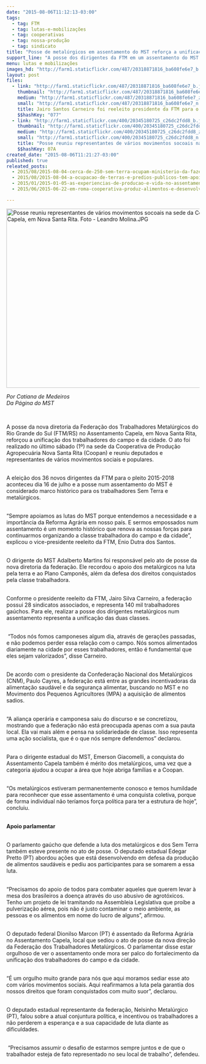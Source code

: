 ```yaml
---
date: "2015-08-06T11:12:13-03:00"
tags:
  - tag: FTM
  - tag: lutas-e-mobilizações
  - tag: cooperativas
  - tag: nossa-produção
  - tag: sindicato
title: "Posse de metalúrgicos em assentamento do MST reforça a unificação dos trabalhadores "
support_line: "A posse dos dirigentes da FTM em um assentamento do MST é considerado marco histórico para os trabalhadores Sem Terra. "
menu: lutas e mobilizações
images_hd: "http://farm1.staticflickr.com/487/20318871816_ba608fe6e7_b.jpg"
layout: post
files:
  - link: "http://farm1.staticflickr.com/487/20318871816_ba608fe6e7_b.jpg"
    thumbnail: "http://farm1.staticflickr.com/487/20318871816_ba608fe6e7_t.jpg"
    medium: "http://farm1.staticflickr.com/487/20318871816_ba608fe6e7_z.jpg"
    small: "http://farm1.staticflickr.com/487/20318871816_ba608fe6e7_n.jpg"
    title: Jairo Santos Carneiro foi reeleito presidente da FTM para o pleito 2015-2018. Foto - Leandro Molina.JPG
    $$hashKey: "077"
  - link: "http://farm1.staticflickr.com/400/20345180725_c26dc2fdd8_b.jpg"
    thumbnail: "http://farm1.staticflickr.com/400/20345180725_c26dc2fdd8_t.jpg"
    medium: "http://farm1.staticflickr.com/400/20345180725_c26dc2fdd8_z.jpg"
    small: "http://farm1.staticflickr.com/400/20345180725_c26dc2fdd8_n.jpg"
    title: "Posse reuniu representantes de vários movimentos socoais na sede da Coopan, no Assentamento Capela, em Nova Santa Rita. Foto - Leandro Molina.JPG"
    $$hashKey: 07A
created_date: "2015-08-06T11:21:27-03:00"
published: true
releated_posts:
  - 2015/08/2015-08-04-cerca-de-250-sem-terra-ocupam-ministerio-da-fazenda-no-rj.md
  - 2015/08/2015-08-04-a-ocupacao-de-terras-e-predios-publicos-tem-apoio-na-lei.md
  - 2015/01/2015-01-05-as-experiencias-de-producao-e-vida-no-assentamento-vitoria.md
  - 2015/06/2015-06-22-em-roma-cooperativa-produz-alimentos-e-desenvolvimento-social-dentro-da-cidade.md

---
```

<p><img alt="Posse reuniu representantes de vários movimentos socoais na sede da Coopan, no Assentamento Capela, em Nova Santa Rita. Foto - Leandro Molina.JPG" height="467" src="http://farm1.staticflickr.com/400/20345180725_c26dc2fdd8_b.jpg" width="700" /></p>

<p><em>Por Catiana de Medeiros<br />
Da P&aacute;gina do MST</em></p>

<p>&nbsp;</p>

<p>A posse da nova diretoria da Federa&ccedil;&atilde;o dos Trabalhadores Metal&uacute;rgicos do Rio Grande do Sul (FTM/RS) no Assentamento Capela, em Nova Santa Rita, refor&ccedil;ou a unifica&ccedil;&atilde;o dos trabalhadores do campo e da cidade. O ato foi realizado no &uacute;ltimo s&aacute;bado (1&ordm;) na sede da Cooperativa de Produ&ccedil;&atilde;o Agropecu&aacute;ria Nova Santa Rita (Coopan) e reuniu deputados e representantes de v&aacute;rios movimentos sociais e populares.</p>

<p><br />
A elei&ccedil;&atilde;o dos 36 novos dirigentes da FTM para o pleito 2015-2018 aconteceu dia 16 de julho e a posse num assentamento do MST &eacute; considerado marco hist&oacute;rico para os trabalhadores Sem Terra e metal&uacute;rgicos.</p>

<p><br />
&ldquo;Sempre apoiamos as lutas do MST porque entendemos a necessidade e a import&acirc;ncia da Reforma Agr&aacute;ria em nosso pa&iacute;s. E sermos empossados num assentamento &eacute; um momento hist&oacute;rico que renova as nossas for&ccedil;as para continuarmos organizando a classe trabalhadora do campo e da cidade&rdquo;, explicou o vice-presidente reeleito da FTM, Enio Dutra dos Santos.</p>

<p><br />
O dirigente do MST Adalberto Martins foi respons&aacute;vel pelo ato de posse da nova diretoria da federa&ccedil;&atilde;o. Ele recordou o apoio dos metal&uacute;rgicos na luta pela terra e ao Plano Campon&ecirc;s, al&eacute;m da defesa dos direitos conquistados pela classe trabalhadora.</p>

<p><br />
Conforme o presidente reeleito da FTM, Jairo Silva Carneiro, a federa&ccedil;&atilde;o possui 28 sindicatos associados, e representa 140 mil trabalhadores ga&uacute;chos. Para ele, realizar a posse dos dirigentes metal&uacute;rgicos num assentamento representa a unifica&ccedil;&atilde;o das duas classes.</p>

<p><br />
&nbsp;&ldquo;Todos n&oacute;s fomos camponeses algum dia, atrav&eacute;s de gera&ccedil;&otilde;es passadas, e n&atilde;o podemos perder essa rela&ccedil;&atilde;o com o campo. N&oacute;s somos alimentados diariamente na cidade por esses trabalhadores, ent&atilde;o &eacute; fundamental que eles sejam valorizados&rdquo;, disse Carneiro.</p>

<p><br />
De acordo com o presidente da Confedera&ccedil;&atilde;o Nacional dos Metal&uacute;rgicos (CNM), Paulo Cayres, a federa&ccedil;&atilde;o est&aacute; entre as grandes incentivadoras da alimenta&ccedil;&atilde;o saud&aacute;vel e da seguran&ccedil;a alimentar, buscando no MST e no Movimento dos Pequenos Agricultores (MPA) a aquisi&ccedil;&atilde;o de alimentos sadios.</p>

<p><br />
&ldquo;A alian&ccedil;a oper&aacute;ria e camponesa saiu do discurso e se concretizou, mostrando que a federa&ccedil;&atilde;o n&atilde;o est&aacute; preocupada apenas com a sua pauta local. Ela vai mais al&eacute;m e pensa na solidariedade de classe. Isso representa uma a&ccedil;&atilde;o socialista, que &eacute; o que n&oacute;s sempre defendemos&rdquo; declarou.</p>

<p><br />
Para o dirigente estadual do MST, Emerson Giacomelli, a conquista do Assentamento Capela tamb&eacute;m &eacute; m&eacute;rito dos metal&uacute;rgicos, uma vez que a categoria ajudou a ocupar a &aacute;rea que hoje abriga fam&iacute;lias e a Coopan.</p>

<p><br />
&ldquo;Os metal&uacute;rgicos estiveram permanentemente conosco e temos humildade para reconhecer que esse assentamento &eacute; uma conquista coletiva, porque de forma individual n&atilde;o ter&iacute;amos for&ccedil;a pol&iacute;tica para ter a estrutura de hoje&rdquo;, concluiu.</p>

<p><br />
<strong>Apoio parlamentar</strong></p>

<p><br />
O parlamento ga&uacute;cho que defende a luta dos metal&uacute;rgicos e dos Sem Terra tamb&eacute;m esteve presente no ato de posse. O deputado estadual Edegar Pretto (PT) abordou a&ccedil;&otilde;es que est&aacute; desenvolvendo em defesa da produ&ccedil;&atilde;o de alimentos saud&aacute;veis e pediu aos participantes para se somarem a essa luta.</p>

<p><br />
&ldquo;Precisamos do apoio de todos para combater aqueles que querem levar &agrave; mesa dos brasileiros a doen&ccedil;a atrav&eacute;s do uso abusivo de agrot&oacute;xicos. Tenho um projeto de lei tramitando na Assembleia Legislativa que pro&iacute;be a pulveriza&ccedil;&atilde;o a&eacute;rea, pois n&atilde;o &eacute; justo contaminar o meio ambiente, as pessoas e os alimentos em nome do lucro de alguns&rdquo;, afirmou.</p>

<p><br />
O deputado federal Dionilso Marcon (PT) &eacute; assentado da Reforma Agr&aacute;ria no Assentamento Capela, local que sediou o ato de posse da nova dire&ccedil;&atilde;o da Federa&ccedil;&atilde;o dos Trabalhadores Metal&uacute;rgicos. O parlamentar disse estar orgulhoso de ver o assentamento onde mora ser palco do fortalecimento da unifica&ccedil;&atilde;o dos trabalhadores do campo e da cidade.</p>

<p><br />
&ldquo;&Eacute; um orgulho muito grande para n&oacute;s que aqui moramos sediar esse ato com v&aacute;rios movimentos sociais. Aqui reafirmamos a luta pela garantia dos nossos direitos que foram conquistados com muito suor&rdquo;, declarou.</p>

<p><br />
O deputado estadual representante da federa&ccedil;&atilde;o, Nelsinho Metal&uacute;rgico (PT), falou sobre a atual conjuntura pol&iacute;tica, e incentivou os trabalhadores a n&atilde;o perderem a esperan&ccedil;a e a sua capacidade de luta diante as dificuldades.</p>

<p><br />
&nbsp;&ldquo;Precisamos assumir o desafio de estarmos sempre juntos e de que o trabalhador esteja de fato representado no seu local de trabalho&rdquo;, defendeu.</p>
